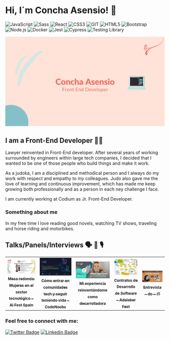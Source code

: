 
# Hi, I´m Concha Asensio! 👋
![JavaScript](https://img.shields.io/badge/-JavaScript-%23694640?logo=javascript&logoColor=white)
![Sass](https://img.shields.io/badge/-Sass-%23f89d71?logo=sass&logoColor=white)
![React](https://img.shields.io/badge/-React-%23353b35?logo=react&logoColor=white)
![CSS3](https://img.shields.io/badge/-CSS3-%23748074?logo=css3&logoColor=white)
![GIT](https://img.shields.io/badge/-Git-%23694640?logo=git&logoColor=white)
![HTML5](https://img.shields.io/badge/-HTML5-%23f89d71?logo=html5&logoColor=white)
![Bootstrap](https://img.shields.io/badge/-Bootstrap-%23748074?logo=bootstrap&logoColor=white)
![Node.js](https://img.shields.io/badge/-Node.js-%23748074?logo=node.js&logoColor=white)
![Docker](https://img.shields.io/badge/-Docker-%23694640?logo=docker&logoColor=white)
![Jest](https://img.shields.io/badge/-Jest-%23f89d71?logo=jest&logoColor=white)
![Cypress](https://img.shields.io/badge/-Cypress-%23353b35?logo=cypress&logoColor=white)
![Testing Library](https://img.shields.io/badge/-TestingLibrary-%23748074?logo=testinglibrary&logoColor=white)

<img src="./images/Background_github.png" alt="background" width="1252">

## I am a Front-End Developer 👩‍💻

Lawyer reinvented in Front-End developer. After several years of working surrounded by engineers within large tech companies, I decided that I wanted to be one of those people who build things and make it work.

As a judoka, I am a disciplined and methodical person and I always do my work with respect and empathy to my colleagues. Judo also gave me the love of learning and continuous improvement, which has made me keep growing both professionally and as a person in each ney challenge I face.

I am currently working at Codium as Jr. Front-End Developer.

### Something about me

In my free time I love reading good novels, watching TV shows, traveling and horse riding and motorbikes.

## Talks/Panels/Interviews 🗣 💬 🎙️
<table>
  <tr>
    <td align="center">
      <a href="https://youtu.be/wWum0qFiiEA?t=5972">
        <img src="https://github.com/conchaasensio/conchaasensio/blob/main/images/aifest-panel.jpeg" width="150px" alt="Mesa redonda: Mujeres en el sector tecnológico - AI Fest Spain"/>
        <br />
        <sub>
          <b>Mesa redonda: Mujeres en el sector tecnológico - AI Fest Spain</b>
        </sub>
      </a>
      <br />
    </td>
    <td align="center">
      <a href="https://youtu.be/MiJXAksnRWA?t=18090">
        <img src="https://github.com/conchaasensio/conchaasensio/blob/main/images/codenoobs-panel.jpeg" width="150px" alt="Cómo entrar en comunidades tech y seguir teniendo vida - CodeNoobs"/>
        <br />
        <sub>
          <b>Cómo entrar en comunidades tech y seguir teniendo vida - CodeNoobs</b>
        </sub>
      </a>
      <br />
    </td>
    <td align="center">
      <a href="https://www.youtube.com/watch?v=ReKlql7tOa8">
        <img src="https://github.com/conchaasensio/conchaasensio/blob/main/images/adalab_talk.jpeg" width="150px" alt="Adalabers que inspiran - Concha Asensio"/>
        <br />
        <sub>
          <b>Mi experiencia reinventándome como desarrolladora</b>
        </sub>
      </a>
      <br />
    </td>
    <td align="center">
      <a href="https://www.youtube.com/watch?v=PSOA168SJJc&t=1349s">
        <img src="https://github.com/conchaasensio/conchaasensio/blob/main/images/adalaberfest-talk.jpeg" width="150px" alt="Contratos de Desarrollo de Software - Adalaber Fest"/>
        <br />
        <sub>
          <b>Contratos de Desarrollo de Software - Adalaber Fest</b>
        </sub>
      </a>
      <br />
    </td>
    <td align="center">
      <a href="https://www.youtube.com/watch?v=IXdxg--Nez4">
        <img src="https://github.com/conchaasensio/conchaasensio/blob/main/images/doit-interview.png" width="150px" alt="Entrevista - do ~ IT"/>
        <br />
        <sub>
          <b>Entrevista - do ~ IT</b>
        </sub>
      </a>
      <br />
    </td>
  </tr>
 </table>
 

### Feel free to connect with me:

[![Twitter Badge](https://img.shields.io/badge/-Twitter-1DA1F2?style=plastic&logo=Twitter&logoColor=white&link=https://twitter.com/conchaasensio)](https://twitter.com/conchaasensio)
[![Linkedin Badge](https://img.shields.io/badge/-Linkedin-0077B5?style=plastic&logo=Linkedin&logoColor=white&link=https://www.linkedin.com/in/conchaasensio/)](https://www.linkedin.com/in/conchaasensio/)




<!--
**conchaasensio/conchaasensio** is a ✨ _special_ ✨ repository because its `README.md` (this file) appears on your GitHub profile.

Here are some ideas to get you started:

- 🔭 I’m currently working on ...
- 🌱 I’m currently learning ...
- 👯 I’m looking to collaborate on ...
- 🤔 I’m looking for help with ...
- 💬 Ask me about ...
- 📫 How to reach me: ...
- 😄 Pronouns: ...
- ⚡ Fun fact: ...
-->
